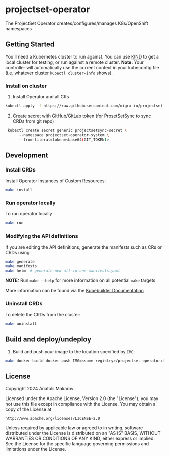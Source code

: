 # projectset-operator

The ProjectSet Operator creates/configures/manages K8s/OpenShift namespaces

## Getting Started
You’ll need a Kubernetes cluster to run against. You can use [KIND](https://sigs.k8s.io/kind) to get a local cluster for testing, or run against a remote cluster.
**Note:** Your controller will automatically use the current context in your kubeconfig file (i.e. whatever cluster `kubectl cluster-info` shows).

### Install on cluster 

1. Install Operator and all CRs

```sh
kubectl apply -f https://raw.githubusercontent.com/migrx-io/projectset-operator/main/config/manifests.yaml
```

2. Create secret with GitHub/GitLab token (for ProsetSetSync to sync CRDs from git repo)

```sh
 kubectl create secret generic projectsetsync-secret \                                        
      --namespace projectset-operator-system \                                                          
      --from-literal=token=<base64(GIT_TOKEN)>

```


## Development

### Install CRDs
Install Operator Instances of Custom Resources:

```sh
make install
```

### Run operator locally
To run operator locally 

```sh
make run
```
### Modifying the API definitions
If you are editing the API definitions, generate the manifests such as CRs or CRDs using:

```sh
make generate
make manifests
make helm  # generate new all-in-one manifests.yaml
```

**NOTE:** Run `make --help` for more information on all potential `make` targets

More information can be found via the [Kubebuilder Documentation](https://book.kubebuilder.io/introduction.html)


### Uninstall CRDs
To delete the CRDs from the cluster:

```sh
make uninstall
```

## Build and deploy/undeploy

1. Build and push your image to the location specified by `IMG`:

```sh
make docker-build docker-push IMG=<some-registry>/projectset-operator:tag
```

## License

Copyright 2024 Anatolii Makarov.

Licensed under the Apache License, Version 2.0 (the "License");
you may not use this file except in compliance with the License.
You may obtain a copy of the License at

    http://www.apache.org/licenses/LICENSE-2.0

Unless required by applicable law or agreed to in writing, software
distributed under the License is distributed on an "AS IS" BASIS,
WITHOUT WARRANTIES OR CONDITIONS OF ANY KIND, either express or implied.
See the License for the specific language governing permissions and
limitations under the License.

